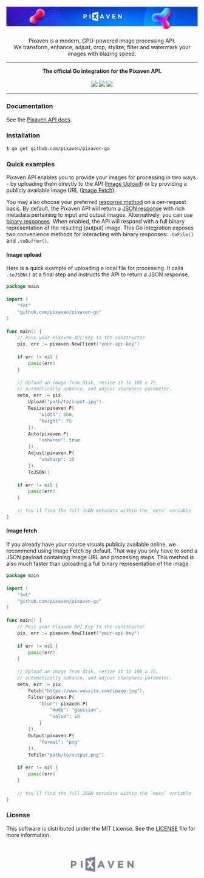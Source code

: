 [![Pixaven](media/readme-header.png "Pixaven: GPU-powered Image Processing Platform")](https://www.pixaven.com)

<p align="center">
Pixaven is a modern, GPU-powered image processing API.<br>We transform, enhance, adjust, crop, stylize, filter and watermark your images with blazing speed.
</p>

---
<p align="center">
<strong>The official Go integration for the Pixaven API.</strong><br>
<br>
<img src="https://img.shields.io/github/issues-raw/pixaven/pixaven-go?style=flat&color=success"/>
<img src="https://img.shields.io/github/license/pixaven/pixaven-go?style=flat&color=success"/>
<a href="https://twitter.com/pixaven"><img src="https://img.shields.io/twitter/follow/pixaven?label=Follow%20Us&style=flat&color=success&logo=twitter"/></a>
</p>

---

### Documentation
See the [Pixaven API docs](https://docs.pixaven.com/).

### Installation
```bash
$ go get github.com/pixaven/pixaven-go
```

### Quick examples
Pixaven API enables you to provide your images for processing in two ways - by uploading them directly to the API ([Image Upload](https://docs.pixaven.com/requests/image-upload)) or by providing a publicly available image URL ([Image Fetch](https://docs.pixaven.com/requests/image-fetch)).

You may also choose your preferred [response method](https://docs.pixaven.com/introduction#choosing-response-method-and-format) on a per-request basis. By default, the Pixaven API will return a [JSON response](https://docs.pixaven.com/responses/json-response-format) with rich metadata pertaining to input and output images. Alternatively, you can use [binary responses](https://docs.pixaven.com/responses/binary-responses). When enabled, the API will respond with a full binary representation of the resulting (output) image. This Go integration exposes two convenience methods for interacting with binary responses: `.toFile()` and `.toBuffer()`.

#### Image upload
Here is a quick example of uploading a local file for processing. It calls `.toJSON()` at a final step and instructs the API to return a JSON response.

```go
package main

import (
    "fmt"
    "github.com/pixaven/pixaven-go"
)

func main() {
    // Pass your Pixaven API Key to the constructor
    pix, err := pixaven.NewClient("your-api-key")

    if err != nil {
        panic(err)
    }

    // Upload an image from disk, resize it to 100 x 75,
    // automatically enhance, and adjust sharpness parameter.
    meta, err := pix.
        Upload("path/to/input.jpg").
        Resize(pixaven.P{
            "width": 100,
            "height": 75
        }).
        Auto(pixaven.P{
            "enhance": true
        }).
        Adjust(pixaven.P{
            "unsharp": 10
        }).
        ToJSON()

    if err != nil {
        panic(err)
    }

    // You'll find the full JSON metadata within the `meta` variable
}
```

#### Image fetch
If you already have your source visuals publicly available online, we recommend using Image Fetch by default. That way you only have to send a JSON payload containing image URL and processing steps. This method is also much faster than uploading a full binary representation of the image.

```go
package main

import (
    "fmt"
    "github.com/pixaven/pixaven-go"
)

func main() {
    // Pass your Pixaven API Key to the constructor
    pix, err := pixaven.NewClient("your-api-key")

    if err != nil {
        panic(err)
    }

    // Upload an image from disk, resize it to 100 x 75,
    // automatically enhance, and adjust sharpness parameter.
    meta, err := pix.
        Fetch("https://www.website.com/image.jpg").
        Filter(pixaven.P{
            "blur": pixaven.P{
                "mode": "gaussian",
                "value": 10
            }
        }).
        Output(pixaven.P{
            "format": "png"
        }).
        ToFile("path/to/output.png")

    if err != nil {
        panic(err)
    }

    // You'll find the full JSON metadata within the `meta` variable
}
```

### License
This software is distributed under the MIT License. See the [LICENSE](LICENSE) file for more information.

<p align="center"><br><br><a href="https://www.pixaven.com"><img src="media/logo-mono-light.png" alt="Pixaven" width="165" height="42"/></a></p>